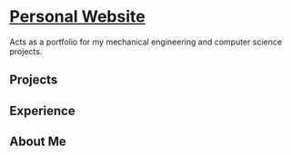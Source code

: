 # [Personal Website](https://xiifulminata.github.io/Personal-Website-v2/) 

Acts as a portfolio for my mechanical engineering and computer science projects.

## Projects

## Experience

## About Me




